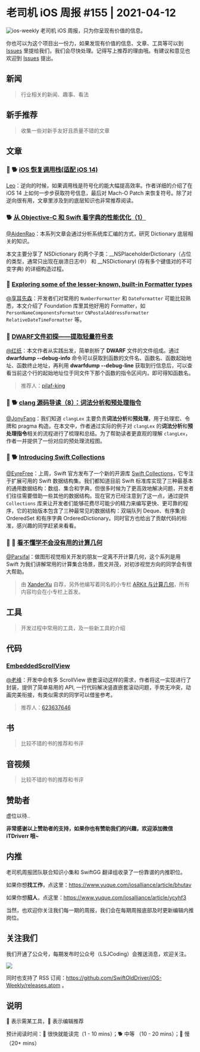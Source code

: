 # 老司机 iOS 周报 #155 | 2021-04-12

![ios-weekly](https://github.com/SwiftOldDriver/iOS-Weekly/blob/master/assets/ios-weekly.png?raw=true)
老司机 iOS 周报，只为你呈现有价值的信息。

你也可以为这个项目出一份力，如果发现有价值的信息、文章、工具等可以到 [Issues](https://github.com/SwiftOldDriver/iOS-Weekly/issues) 里提给我们，我们会尽快处理。记得写上推荐的理由哦。有建议和意见也欢迎到 [Issues](https://github.com/SwiftOldDriver/iOS-Weekly/issues) 提出。

## 新闻

> 行业相关的新闻、趣事、看法

## 新手推荐

> 收集一些对新手友好且质量不错的文章

## 文章

### 🌟 🐕 [iOS 恢复调用栈(适配 iOS 14)](https://iosre.com/t/ios-ios14/19332)

[Leo](https://github.com/leomobiledeveloper)：逆向的时候，如果调用栈是符号化的能大幅提高效率。作者详细的介绍了在 iOS 14 上如何一步步获取符号信息，最后对 Mach-O Patch 来恢复符号。除了对逆向很有用，文章里涉及到的底层知识也非常推荐阅读。

### 🐕 [从 Objective-C 和 Swift 看字典的性能优化（1）](https://mp.weixin.qq.com/s?__biz=MzAxMzk0OTg5MQ==&mid=2247485326&idx=1&sn=5b4dc0528da22b90a701fb249c2b4f44&chksm=9b9b8922acec00341388a8a686c3bb83475f1de338925b8c35957b7fc45ba38a3d32051d2dd1&scene=178&cur_album_id=1742555951460597762#rd)

[@AidenRao](https://weibo.com/AidenRao)：本系列文章会通过分析系统库汇编的方式，研究 Dictionary 底层相关的知识。

本文主要分享了 NSDictionary 的两个子类：__NSPlaceholderDictionary（占位的类型，通常只出现在崩溃日志中） 和 __NSDictionaryI (存有多个键值对的不可变字典) 的详细构造过程。

### 🐎 [Exploring some of the lesser-known, built-in Formatter types](https://www.swiftbysundell.com/articles/exploring-some-of-the-lesser-known-formatter-types/)

[@享耳先森](https://github.com/iblacksun)：开发者们对常用的 `NumberFormatter` 和 `DateFormatter` 可能比较熟悉，本文介绍了 Foundation 库里其他好用的 Formatter，如 `PersonNameComponentsFormatter` `CNPostalAddressFormatter` `RelativeDateTimeFormatter` 等。

### 🐎 [DWARF文件初探——提取轻量符号表](https://mp.weixin.qq.com/s/s8iwQLNtla5nxF_Tmj2wJg)

[@红纸](https://github.com/nianran)：本文作者从实践出发，简单剖析了 **DWARF** 文件的文件组成。通过 **dwarfdump --debug-info** 命令可以获取到函数的文件名、函数名、函数起始地址、函数终止地址，再利用 **dwarfdump --debug-line** 获取到行信息后，可以查看当前这个行的起始地址位于同文件下那个函数的指令区间内，即可得知函数名。

> 推荐人：[pilaf-king](https://github.com/pilaf-king)

### 🌟 🐕 [clang 源码导读（8）：词法分析和预处理指令](https://mp.weixin.qq.com/s/zzDS0mnNSyuRwpdcUR6obg)

[@JonyFang](https://github.com/JonyFang)：我们知道 `clangLex` 主要负责**词法分析**和**预处理**，用于处理宏、令牌和 pragma 构造。在本文中，作者通过实际的例子对 `clangLex` 的**词法分析**和**预处理指令**相关的流程进行了梳理和总结。为了帮助读者更直观的理解 `clangLex`，作者一并提供了一份对应的预处理流程图。

### 🌟 🐕 [Introducing Swift Collections](https://swift.org/blog/swift-collections/)

[@EyreFree](https://github.com/EyreFree)：上周，Swift 官方发布了一个新的开源库 [Swift Collections](https://github.com/apple/swift-collections)，它专注于扩展可用的 Swift 数据结构集。我们都知道目前 Swift 标准库实现了三种最基本的通用数据结构：数组、集合和字典，但很多时候为了更高效地解决问题，开发者们往往需要借助一些其他的数据结构。现在官方已经注意到了这一点，通过提供 `Collections` 库来让开发者们能够花费尽可能少的精力来编写更快、更可靠的程序，它的初始版本包含了三种最常见的数据结构：双端队列 Deque、有序集合 OrderedSet 和有序字典 OrderedDictionary。同时官方也给出了贡献代码的标准，感兴趣的同学赶紧来看看。

### 🌟 🐢 [看不懂学不会没有用的计算几何](https://juejin.cn/collection/6913090306690777102)

[@Parsifal](https://github.com/ParsifalC)：做图形视觉相关开发的朋友一定离不开计算几何，这个系列是用 Swift 为我们讲解常用的计算集合场景，图文并茂，对初涉视觉方向的同学会有很大帮助。

> 由 [XanderXu](https://github.com/XanderXu) 自荐，另外他编写着同名的小专栏 [ARKit 与计算几何](https://xiaozhuanlan.com/computationalgeometry)，所有内容均会在小专栏上首发。

## 工具

> 开发过程中常用的工具，及一些新工具的介绍

## 代码

###  [EmbeddedScrollView](https://github.com/623637646/EmbeddedScrollView)

[@老峰](https://github.com/gesantung)：开发中会有多 ScrollView 嵌套滚动这样的需求，作者将这一实现进行了封装，提供了简单易用的 API, 一行代码解决竖直嵌套滚动问题，手势无冲突，动画完美衔接，有类似需求的同学可以借鉴参考。

> 推荐人：[623637646](https://github.com/623637646)

## 书

> 比较不错的书的推荐和书评

## 音视频

> 比较不错的书的推荐和书评

## 赞助者

虚位以待..

**非常感谢以上赞助者的支持，如果你也有赞助我们的兴趣，欢迎添加微信 iTDriverr 哦~**

## 内推

老司机周报团队联合知识小集和 SwiftGG 翻译组收录了一份靠谱的内推职位。

如果你想**找工作**，点这里：https://www.yuque.com/iosalliance/article/bhutav

如果你想**招人**，点这里：https://www.yuque.com/iosalliance/article/ycyhf3

当然，也欢迎你关注我们每一期的周报，我们会在每期周报底部及时更新编辑内推岗位。

## 关注我们

我们开通了公众号，每期发布时公众号（LSJCoding）会推送消息，欢迎关注。

![](https://github.com/SwiftOldDriver/iOS-Weekly/blob/master/assets/qrcode_for_wechat.jpg?raw=true)

同时也支持了 RSS 订阅：https://github.com/SwiftOldDriver/iOS-Weekly/releases.atom 。

## 说明

🚧 表示需某工具，🌟 表示编辑推荐

预计阅读时间：🐎 很快就能读完（1 - 10 mins）；🐕 中等 （10 - 20 mins）；🐢 慢（20+ mins）
